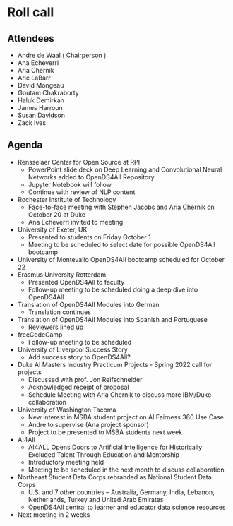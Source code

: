 # Roll call
## Attendees

- Andre de Waal ( Chairperson )
- Ana Echeverri
- Aria Chernik
- Aric LaBarr
- David Mongeau
- Goutam Chakraborty
- Haluk Demirkan
- James Harroun
- Susan Davidson
- Zack Ives

## Agenda

- Rensselaer Center for Open Source at RPI 
  - PowerPoint slide deck on Deep Learning and Convolutional Neural Networks added to OpenDS4All Repository
  - Jupyter Notebook will follow
  - Continue with review of NLP content
- Rochester Institute of Technology
  - Face-to-face meeting with Stephen Jacobs and Aria Chernik on October 20 at Duke
  - Ana Echeverri invited to meeting
- University of Exeter, UK
  - Presented to students on Friday October 1
  - Meeting to be scheduled to select date for possible OpenDS4All bootcamp
- University of Montevallo OpenDS4All bootcamp scheduled for October 22
- Erasmus University Rotterdam
  - Presented OpenDS4All to faculty
  - Follow-up meeting to be scheduled doing a deep dive into OpenDS4All  
- Translation of OpenDS4All Modules into German
  - Translation continues
- Translation of OpenDS4All Modules into Spanish and Portuguese
  - Reviewers lined up
- freeCodeCamp
  - Follow-up meeting to be scheduled
- University of Liverpool Success Story
  - Add success story to OpenDS4All?
- Duke AI Masters Industry Practicum Projects - Spring 2022 call for projects
  - Discussed with prof. Jon Reifschneider
  - Acknowledged receipt of proposal
  - Schedule Meeting with Aria Chernik to discuss more IBM/Duke collaboration
- University of Washington Tacoma
  - New interest in MSBA student project on AI Fairness 360 Use Case 
  - Andre to supervise (Ana project sponsor)
  - Project to be presented to MSBA students next week
- AI4All
  - AI4ALL Opens Doors to Artificial Intelligence for Historically Excluded Talent Through Education and Mentorship
  - Introductory meeting held
  - Meeting to be scheduled in the next month to discuss collaboration
- Northeast Student Data Corps rebranded as National Student Data Corps
  -  U.S. and 7 other countries – Australia, Germany, India, Lebanon, Netherlands, Turkey and United Arab Emirates
  -  OpenDS4All central to learner and educator data science resources
- Next meeting in 2 weeks
